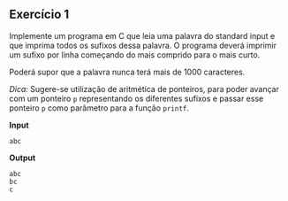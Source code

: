 ## Exercício 1

Implemente um programa em C que leia uma palavra do standard input e que
imprima todos os sufixos dessa palavra.  O programa deverá imprimir um sufixo
por linha começando do mais comprido para o mais curto.

Poderá supor que a palavra nunca terá mais de 1000 caracteres.

*Dica:* Sugere-se utilização de aritmética de ponteiros, para poder avançar com
um ponteiro `p` representando os diferentes sufixos e passar esse ponteiro `p`
como parâmetro para a função `printf`.


**Input**
```
abc
```

**Output**
```
abc
bc
c
```
